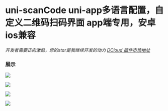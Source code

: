 # uni-scanCode uni-app多语言配置，自定义二维码扫码界面 app端专用，安卓ios兼容
*开发者需要正向激励，您的star是我继续开发的动力*
*[DCloud 插件市场地址](https://ext.dcloud.net.cn/plugin?id=1299)*
### 展示

![](https://github.com/taosiqi/uni-scanCode/blob/master/static/git/S00215-16052641.png)

![](https://github.com/taosiqi/uni-scanCode/blob/master/static/git/S00215-16053106.png)

![](https://github.com/taosiqi/uni-scanCode/blob/master/static/git/S00215-16053647.png)

![](https://github.com/taosiqi/uni-scanCode/blob/master/static/git/S00215-16054298.png)

